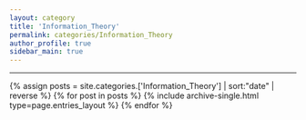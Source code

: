 ```yaml
---
layout: category
title: 'Information_Theory'
permalink: categories/Information_Theory
author_profile: true
sidebar_main: true
---
```


***

{% assign posts = site.categories.['Information_Theory'] | sort:"date" | reverse %}
{% for post in posts %} {% include archive-single.html type=page.entries_layout %} {% endfor %}